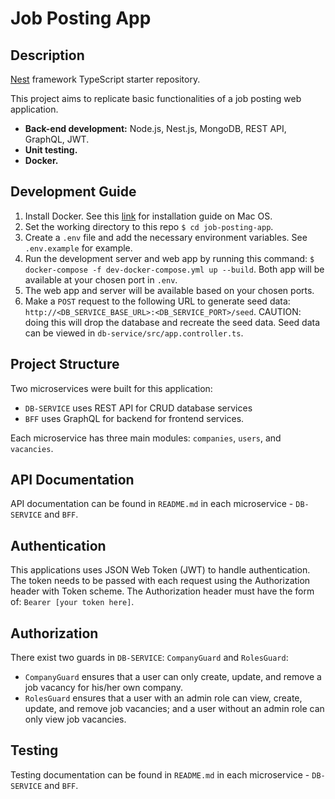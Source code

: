 # Job Posting App

## Description
[Nest](https://github.com/nestjs/nest) framework TypeScript starter repository.

This project aims to replicate basic functionalities of a job posting web application.
- **Back-end development:** Node.js, Nest.js, MongoDB, REST API, GraphQL, JWT.
- **Unit testing.**
- **Docker.**

## Development Guide
1. Install Docker. See this [link](https://docs.docker.com/docker-for-mac/install/) for installation guide on Mac OS.
2. Set the working directory to this repo `$ cd job-posting-app`.
3. Create a `.env` file and add the necessary environment variables. See `.env.example` for example.
4. Run the development server and web app by running this command: `$ docker-compose -f dev-docker-compose.yml up --build`. Both app will be available at your chosen port in `.env`.
5. The web app and server will be available based on your chosen ports.
6. Make a `POST` request to the following URL to generate seed data: `http://<DB_SERVICE_BASE_URL>:<DB_SERVICE_PORT>/seed`. CAUTION: doing this will drop the database and recreate  the seed data. Seed data can be viewed in `db-service/src/app.controller.ts`.

## Project Structure
Two microservices were built for this application: 
- `DB-SERVICE` uses REST API for CRUD database services
- `BFF` uses GraphQL for backend for frontend services.

Each microservice has three main modules: `companies`, `users`, and `vacancies`.

## API Documentation
API documentation can be found in `README.md` in each microservice - `DB-SERVICE` and `BFF`.

## Authentication
This applications uses JSON Web Token (JWT) to handle authentication. The token needs to be passed with each request using the Authorization header with Token scheme. The Authorization header must have the form of: `Bearer [your token here]`.

## Authorization
There exist two guards in `DB-SERVICE`: `CompanyGuard` and `RolesGuard`:
- `CompanyGuard` ensures that a user can only create, update, and remove a job vacancy for his/her own company.
- `RolesGuard` ensures that a user with an admin role can view, create, update, and remove job vacancies; and a user without an admin role can only view job vacancies.

## Testing
Testing documentation can be found in `README.md` in each microservice - `DB-SERVICE` and `BFF`.